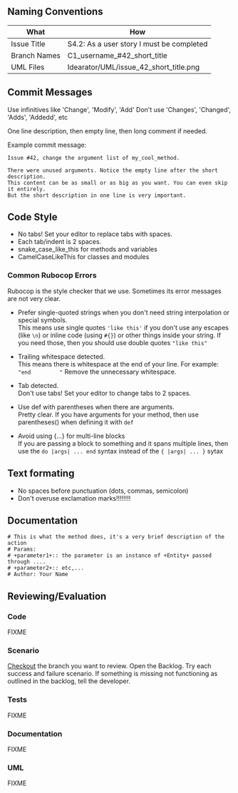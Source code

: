 ## Naming Conventions

<table>
<thead>
<tr><th>What</th><th>How</th></tr>
</thead>
<tbody>
<tr><td>Issue Title</td><td>S4.2: As a user story I must be completed</td></tr>
<tr><td>Branch Names</td><td>C1_username_#42_short_title</td>
<tr><td>UML Files</td><td>Idearator/UML/issue_42_short_title.png</td></tr>
</tbody>
</table>

## Commit Messages
Use infinitives like 'Change', 'Modify', 'Add'
Don't use 'Changes', 'Changed', 'Adds', 'Addedd', etc

One line description, then empty line, then long comment if needed.

Example commit message:
```
Issue #42, change the argument list of my_cool_method.

There were unused arguments. Notice the empty line after the short description.
This content can be as small or as big as you want. You can even skip it entirely.
But the short description in one line is very important.
```
 
## Code Style
* No tabs! Set your editor to replace tabs with spaces.
* Each tab/indent is 2 spaces.
* snake_case_like_this for methods and variables
* CamelCaseLikeThis for classes and modules

### Common Rubocop Errors
Rubocop is the style checker that we use. Sometimes its error messages are not very clear.

* Prefer single-quoted strings when you don't need string interpolation or special symbols.  
  This means use single quotes `'like this'` if you don't use any escapes (like `\n`) or inline code (using `#{}`) or other things inside your string. If you need those, then you should use double quotes `"like this"`

* Trailing whitespace detected.  
  This means there is whitespace at the end of your line. For example: `"end         "`
  Remove the unnecessary whitespace.

* Tab detected.  
  Don't use tabs! Set your editor to change tabs to 2 spaces.

* Use def with parentheses when there are arguments.  
  Pretty clear. If you have arguments for your method, then use parentheses() when defining it with `def`

* Avoid using {...} for multi-line blocks  
  If you are passing a block to something and it spans multiple lines, then use the `do |args| ... end` syntax instead of the `{ |args| ... }` sytax

## Text formating
* No spaces before punctuation (dots, commas, semicolon)
* Don't overuse exclamation marks!!!!!!!!

## Documentation
```
# This is what the method does, it's a very brief description of the action
# Params:
# +parameter1+:: the parameter is an instance of +Entity+ passed through ....
# +parameter2+:: etc,...
# Author: Your Name
```

## Reviewing/Evaluation
### Code
FIXME
### Scenario
[Checkout](Git-CheatSheet#pull-other-branches) the branch you want to review. Open the Backlog. Try each success and failure scenario. If something is missing not functioning as outlined in the backlog, tell the developer.
### Tests
FIXME
### Documentation
FIXME
### UML
FIXME